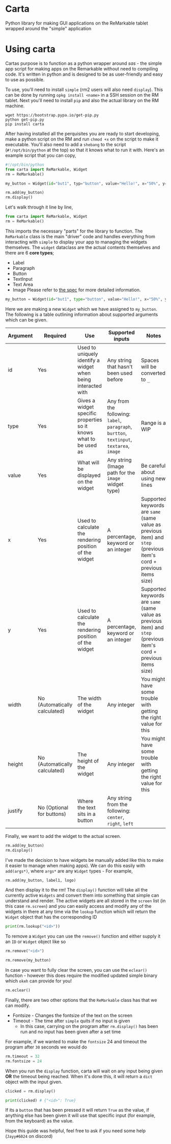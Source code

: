 # Carta
Python library for making GUI applications on the ReMarkable tablet wrapped around the "simple" application

# Using carta
Cartas purpose is to function as a python wrapper around *sas* - the simple app script for making apps on the Remarkable without need to compiling code. It's written in python and is designed to be as user-friendly and easy to use as possible.

To use, you'll need to install `simple` (rm2 users will also need `display`). This can be done by running `opkg install <name>` in a SSH session on the RM tablet. Next you'll need to install `pip` and also the actual library on the RM machine.

```
wget https://bootstrap.pypa.io/get-pip.py
python get-pip.py
pip install carta
```

After having installed all the perquisites you are ready to start developing, make a python script on the RM and run `chmod +x` on the script to make it executable. You'll also need to add a `shebang` to the script (`#!/opt/bin/python` at the top) so that it knows what to run it with. Here's an example script that you can copy,

```python
#!/opt/bin/python 
from carta import ReMarkable, Widget 
rm = ReMarkable() 

my_button = Widget(id="but1", typ="button", value="Hello!", x="50%", y="50%")

rm.add(my_button)
rm.display()
```

Let's walk through it line by line, 

```python
from carta import ReMarkable, Widget 
rm = ReMarkable() 
```

This imports the necessary "parts" for the library to function. The `ReMarkable` class is the main "driver" code and handles everything from interacting with `simple` to display your app to managing the widgets themselves. The `widget` dataclass are the actual contents themselves and there are 6 **core types**;
* Label
* Paragraph
* Button
* TextInput
* Text Area
* Image
Please refer to [the spec](https://rmkit.dev/apps/sas/spec) for more detailed information. 

```python
my_button = Widget(id="but1", type="button", value="Hello!", x="50%", y="50%")
```

Here we are making a new `Widget` which we have assigned to `my_button`. The following is a table outlining information about supported arguments which can be given. 

| Argument | Required                      | Use                                                               | Supported inputs                                                                          | Notes                                                                                                               |
| -------- | ----------------------------- | ----------------------------------------------------------------- | ----------------------------------------------------------------------------------------- | ------------------------------------------------------------------------------------------------------------------- |
| id       | Yes                           | Used to uniquely identify a widget when being interacted with     | Any string that hasn't been used before                                                   | Spaces will be converted to `_`                                                                                     |
| type     | Yes                           | Gives a widget specific properties so it knows what to be used as | Any from the following: `label`, `paragraph`, `burtton`, `textinput`, `textarea`, `image` | Range is a WIP                                                                                                      |
| value    | Yes                           | What will be displayed on the widget                              | Any string (Image path for the `image` widget type)                                       | Be careful about using new lines                                                                                    |
| x        | Yes                           | Used to calculate the rendering position of the widget            | A percentage, keyword or an integer                                                       | Supported keywords are `same` (same value as previous item) and `step` (previous item's cord + previous items size) |
| y        | Yes                           | Used to calculate the rendering position of the widget            | A percentage, keyword or an integer                                                       | Supported keywords are `same` (same value as previous item) and `step` (previous item's cord + previous items size) |
| width    | No (Automatically calculated) | The width of the widget                                           | Any integer                                                                               | You might have some trouble with getting the right value for this                                                   |
| height   | No (Automatically calculated) | The height of the widget                                          | Any integer                                                                               | You might have some trouble with getting the right value for this                                                   |
| justify         | No (Optional for buttons) | Where the text sits in a button                                | Any string from the following: `center`, `right`, `left`                                                                                          |                                                                                                                     |

Finally, we want to add the widget to the actual screen. 

```python
rm.add(my_button)
rm.display()
```

I've made the decision to have widgets be manually added like this to make it easier to manage when making apps). We can do this easily with `add(args*)`, where `args*` are any `Widget` types - For example,

```python
rm.add(my_button, label1, logo)
```

And then display it to the rm! The `display()` function will take all the currently active `Widgets` and convert them into something that simple can understand and render. The active widgets are all stored in the `screen` list (in this case `rm.screen`) and you can easily access and modify any of the widgets in there at any time via the `lookup` function which will return the `Widget` object that has the corresponding ID 

```python
print(rm.lookup("<id>"))
```

To remove a `Widget` you can use the `remove()` function and either supply it an `ID` or `Widget` object like so

```python
rm.remove("<id>")

rm.remove(my_button)
```

In case you want to fully clear the screen, you can use the `eclear()` function - however this does require the modified updated simple binary which `okeh` can provide for you! 

```python
rm.eclear()
```

Finally, there are two other options that the `ReMarkable` class has that we can modify. 
* Fontsize - Changes the fontsize of the text on the screen
* Timeout - The time after `simple` quits if no input is given
	* In this case, carrying on the program after `rm.display()`  has been run and no input has been given after a set time

For example, if we wanted to make the `fontsize` 24 and timeout the program after `30` seconds we would do

```python
rm.timeout = 32
rm.fontsize = 24
```

When you run the `display` function, carta will wait on any input being given **OR** the timeout being reached. When it's done this, it will return a `dict` object with the input given.

```python
clicked = rm.display()

print(clicked) # {"<id>": True}
```

If its a `button` that has been pressed it will return `True` as the value, if anything else has been given it will use that specific input (for example, from the keyboard) as the value.


Hope this guide was helpful, feel free to ask if you need some help (`Jayy#6024` on discord)
